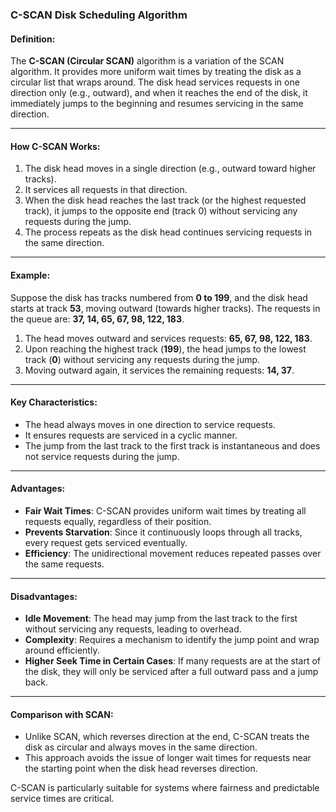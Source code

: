 ### **C-SCAN Disk Scheduling Algorithm**

#### Definition:
The **C-SCAN (Circular SCAN)** algorithm is a variation of the SCAN algorithm. It provides more uniform wait times by treating the disk as a circular list that wraps around. The disk head services requests in one direction only (e.g., outward), and when it reaches the end of the disk, it immediately jumps to the beginning and resumes servicing in the same direction.

---

#### How C-SCAN Works:
1. The disk head moves in a single direction (e.g., outward toward higher tracks).
2. It services all requests in that direction.
3. When the disk head reaches the last track (or the highest requested track), it jumps to the opposite end (track 0) without servicing any requests during the jump.
4. The process repeats as the disk head continues servicing requests in the same direction.

---

#### Example:

Suppose the disk has tracks numbered from **0 to 199**, and the disk head starts at track **53**, moving outward (towards higher tracks). The requests in the queue are: **37, 14, 65, 67, 98, 122, 183**.

1. The head moves outward and services requests: **65, 67, 98, 122, 183**.
2. Upon reaching the highest track (**199**), the head jumps to the lowest track (**0**) without servicing any requests during the jump.
3. Moving outward again, it services the remaining requests: **14, 37**.

---

#### Key Characteristics:
- The head always moves in one direction to service requests.
- It ensures requests are serviced in a cyclic manner.
- The jump from the last track to the first track is instantaneous and does not service requests during the jump.

---

#### Advantages:
- **Fair Wait Times**: C-SCAN provides uniform wait times by treating all requests equally, regardless of their position.
- **Prevents Starvation**: Since it continuously loops through all tracks, every request gets serviced eventually.
- **Efficiency**: The unidirectional movement reduces repeated passes over the same requests.

---

#### Disadvantages:
- **Idle Movement**: The head may jump from the last track to the first without servicing any requests, leading to overhead.
- **Complexity**: Requires a mechanism to identify the jump point and wrap around efficiently.
- **Higher Seek Time in Certain Cases**: If many requests are at the start of the disk, they will only be serviced after a full outward pass and a jump back.

---

#### Comparison with SCAN:
- Unlike SCAN, which reverses direction at the end, C-SCAN treats the disk as circular and always moves in the same direction.
- This approach avoids the issue of longer wait times for requests near the starting point when the disk head reverses direction.

C-SCAN is particularly suitable for systems where fairness and predictable service times are critical.